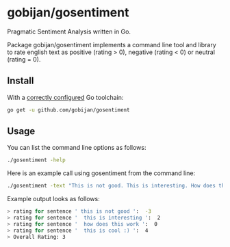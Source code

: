 # gobijan/gosentiment

Pragmatic Sentiment Analysis written in Go.

Package gobijan/gosentiment implements a command line tool and library to rate english text as positive (rating > 0), negative (rating < 0) or neutral (rating = 0).

## Install

With a [correctly configured](https://golang.org/doc/install#testing) Go toolchain:

```sh
go get -u github.com/gobijan/gosentiment
```

## Usage

You can list the command line options as follows:

```sh
./gosentiment -help 
```


Here is an example call using gosentiment from the command line:

```sh
./gosentiment -text "This is not good. This is interesting. How does this work? This is cool :)"
```

Example output looks as follows:

```sh
> rating for sentence ' this is not good ':  -3
> rating for sentence '  this is interesting ':  2
> rating for sentence '  how does this work ':  0
> rating for sentence '  this is cool :) ':  4
> Overall Rating: 3
```